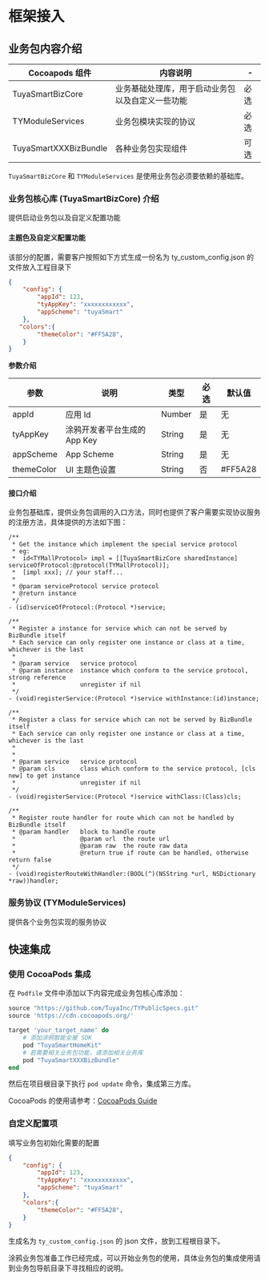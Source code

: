 # 框架接入



## 业务包内容介绍

| Cocoapods 组件                        | 内容说明                                         | - |
| --------------------------- | ------------------------------------------------ | ---- |
| TuyaSmartBizCore            | 业务基础处理库，用于启动业务包以及自定义一些功能 | 必选 |
| TYModuleServices            | 业务包模块实现的协议                             | 必选 |
| TuyaSmartXXXBizBundle | 各种业务包实现组件                             | 可选 |



`TuyaSmartBizCore` 和 `TYModuleServices` 是使用业务包必须要依赖的基础库。

###  业务包核心库 (TuyaSmartBizCore) 介绍

提供启动业务包以及自定义配置功能

#### 主题色及自定义配置功能

该部分的配置，需要客户按照如下方式生成一份名为 ty_custom_config.json 的文件放入工程目录下

```json
{
    "config": {
        "appId": 123,    
        "tyAppKey": "xxxxxxxxxxxx", 
        "appScheme": "tuyaSmart"
    },
   "colors":{
        "themeColor": "#FF5A28", 
    }
}
```



**参数介绍**

| 参数            | 说明                         | 类型 | 必选 | 默认值 |
| --------------- | ---------------------------- |-| - | -|
| appId           | 应用 Id                      | Number | 是 | 无 |
| tyAppKey        | 涂鸦开发者平台生成的 App Key | String | 是 | 无 |
| appScheme       | App Scheme                   | String | 是 | 无 |
| themeColor      | UI 主题色设置                | String | 否 | #FF5A28 |



#### 接口介绍

业务包基础库，提供业务包调用的入口方法，同时也提供了客户需要实现协议服务的注册方法，具体提供的方法如下图：

```objc
/**
 * Get the instance which implement the special service protocol
 * eg:
 *  id<TYMallProtocol> impl = [[TuyaSmartBizCore sharedInstance] serviceOfProtocol:@protocol(TYMallProtocol)];
 *  [impl xxx]; // your staff...
 *
 * @param serviceProtocol service protocol
 * @return instance
 */
- (id)serviceOfProtocol:(Protocol *)service;

/**
 * Register a instance for service which can not be served by BizBundle itself
 * Each service can only register one instance or class at a time, whichever is the last
 *
 * @param service   service protocol
 * @param instance  instance which conform to the service protocol, strong reference
 *                  unregister if nil
 */
- (void)registerService:(Protocol *)service withInstance:(id)instance;

/**
 * Register a class for service which can not be served by BizBundle itself
 * Each service can only register one instance or class at a time, whichever is the last
 *
 *
 * @param service   service protocol
 * @param cls       class which conform to the service protocol, [cls new] to get instance
 *                  unregister if nil
 */
- (void)registerService:(Protocol *)service withClass:(Class)cls;

/**
 * Register route handler for route which can not be handled by BizBundle itself
 * @param handler   block to handle route
 *                  @param url  the route url
 *                  @param raw  the route raw data
 *                  @return true if route can be handled, otherwise return false
 */
- (void)registerRouteWithHandler:(BOOL(^)(NSString *url, NSDictionary *raw))handler;
```



### 服务协议 (TYModuleServices)

提供各个业务包实现的服务协议


## 快速集成

### 使用 CocoaPods 集成

在 `Podfile` 文件中添加以下内容完成业务包核心库添加：

```ruby
source "https://github.com/TuyaInc/TYPublicSpecs.git"
source 'https://cdn.cocoapods.org/'

target 'your_target_name' do
    # 添加涂鸦智能全屋 SDK
    pod "TuyaSmartHomeKit"
    # 若需要相关业务包功能，请添加相关业务库
    pod "TuyaSmartXXXBizBundle"
end
```



然后在项目根目录下执行 `pod update` 命令，集成第三方库。

CocoaPods 的使用请参考：[CocoaPods Guide](https://guides.cocoapods.org)



### 自定义配置项

填写业务包初始化需要的配置

```json
{
    "config": {
        "appId": 123,    
        "tyAppKey": "xxxxxxxxxxxx", 
        "appScheme": "tuyaSmart"
    },
    "colors":{
        "themeColor": "#FF5A28", 
    }
}
```

生成名为 `ty_custom_config.json` 的 json 文件，放到工程根目录下。

涂鸦业务包准备工作已经完成，可以开始业务包的使用，具体业务包的集成使用请到业务包导航目录下寻找相应的说明。
















